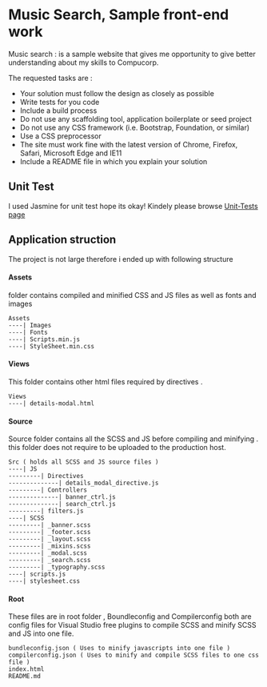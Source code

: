 # Music Search, Sample front-end work
Music search : is a sample website that gives me opportunity to give better understanding about my skills to Compucorp.

The requested tasks are :

* Your solution must follow the design as closely as possible
* Write tests for you code
* Include a build process
* Do not use any scaffolding tool, application boilerplate or seed project
* Do not use any CSS framework (i.e. Bootstrap, Foundation, or similar)
* Use a CSS preprocessor
* The site must work fine with the latest version of Chrome, Firefox, Safari, Microsoft Edge and IE11
* Include a README file in which you explain your solution
 
## Unit Test
I used Jasmine for unit test hope its okay! Kindely please browse [Unit-Tests page](https://faridnaderi.github.io/unittests.html)

## Application struction
The project is not large therefore i ended up with following structure

#### Assets
folder contains compiled and minified CSS and JS files as well as fonts and images
```
Assets
----| Images
----| Fonts
----| Scripts.min.js
----| StyleSheet.min.css
```
#### Views
This folder contains other html files required by directives .
```
Views
----| details-modal.html
```
#### Source 
Source folder contains all the SCSS and JS before compiling and minifying . this folder does not require to be uploaded to the production host.
```
Src ( holds all SCSS and JS source files )
----| JS
---------| Directives
--------------| details_modal_directive.js
---------| Controllers
--------------| banner_ctrl.js
--------------| search_ctrl.js
---------| filters.js
----| SCSS
---------| _banner.scss
---------| _footer.scss
---------| _layout.scss
---------| _mixins.scss
---------| _modal.scss
---------| _search.scss
---------| _typography.scss
----| scripts.js
----| stylesheet.css
```
#### Root
These files are in root folder , Boundleconfig and Compilerconfig both are config files for Visual Studio free plugins to compile SCSS and minify SCSS and JS into one file. 
```
bundleconfig.json ( Uses to minify javascripts into one file )
compilerconfig.json ( Uses to minify and compile SCSS files to one css file )
index.html
README.md
```
